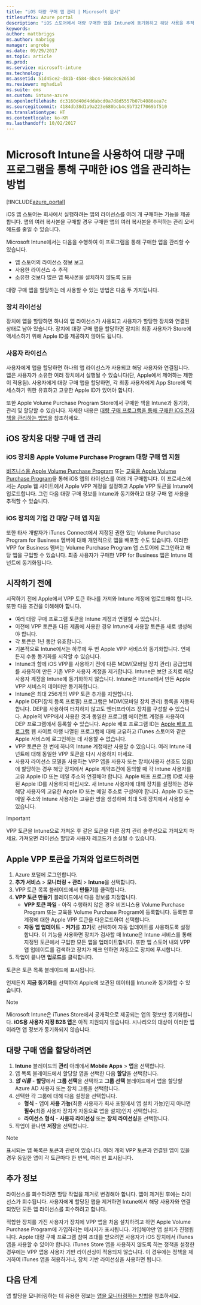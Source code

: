 ```yaml
---
title: "iOS 대량 구매 앱 관리 | Microsoft 문서"
titlesuffix: Azure portal
description: "iOS 스토어에서 대량 구매한 앱을 Intune에 동기화하고 해당 사용을 추적 및 관리하는 방법을 알아봅니다.\""
keywords: 
author: mattbriggs
ms.author: mabrigg
manager: angrobe
ms.date: 09/29/2017
ms.topic: article
ms.prod: 
ms.service: microsoft-intune
ms.technology: 
ms.assetid: 51d45ce2-d81b-4584-8bc4-568c8c62653d
ms.reviewer: mghadial
ms.suite: ems
ms.custom: intune-azure
ms.openlocfilehash: dc3160d40d4ddabcd0a7d8d5557b07b4086eea7c
ms.sourcegitcommit: 4184db38d1a9a223e680bcb4c9b732f7069bf510
ms.translationtype: HT
ms.contentlocale: ko-KR
ms.lasthandoff: 10/02/2017
---
```

# <a name="how-to-manage-ios-apps-purchased-through-a-volume-purchase-program-with-microsoft-intune"></a>Microsoft Intune을 사용하여 대량 구매 프로그램을 통해 구매한 iOS 앱을 관리하는 방법


[!INCLUDE[azure_portal](./includes/azure_portal.md)]

iOS 앱 스토어는 회사에서 실행하려는 앱의 라이선스를 여러 개 구매하는 기능을 제공합니다. 앱의 여러 복사본을 구매할 경우 구매한 앱의 여러 복사본을 추적하는 관리 오버헤드를 줄일 수 있습니다.

Microsoft Intune에서는 다음을 수행하여 이 프로그램을 통해 구매한 앱을 관리할 수 있습니다.

- 앱 스토어의 라이선스 정보 보고
- 사용한 라이선스 수 추적
- 소유한 것보다 많은 앱 복사본을 설치하지 않도록 도움

대량 구매 앱을 할당하는 데 사용할 수 있는 방법은 다음 두 가지입니다.

### <a name="device-licensing"></a>장치 라이선싱

장치에 앱을 할당하면 하나의 앱 라이선스가 사용되고 사용자가 할당한 장치와 연결된 상태로 남아 있습니다.
장치에 대량 구매 앱을 할당하면 장치의 최종 사용자가 Store에 액세스하기 위해 Apple ID를 제공하지 않아도 됩니다. 



### <a name="user-licensing"></a>사용자 라이선스

사용자에게 앱을 할당하면 하나의 앱 라이선스가 사용되고 해당 사용자와 연결됩니다. 앱은 사용자가 소유한 여러 장치에서 실행될 수 있습니다(단, Apple에서 제어하는 제한이 적용됨).
사용자에게 대량 구매 앱을 할당하면, 각 최종 사용자에게 App Store에 액세스하기 위한 유효하고 고유한 Apple ID가 있어야 합니다.

또한 Apple Volume Purchase Program Store에서 구매한 책을 Intune과 동기화, 관리 및 할당할 수 있습니다. 자세한 내용은 [대량 구매 프로그램을 통해 구매한 iOS 전자책을 관리하는 방법](vpp-ebooks-ios.md)을 참조하세요.

## <a name="manage-volume-purchased-apps-for-ios-devices"></a>iOS 장치용 대량 구매 앱 관리

### <a name="supports-apple-volume-purchase-program-volume-purchased-apps-for-ios-devices"></a>iOS 장치용 Apple Volume Purchase Program 대량 구매 앱 지원

[비즈니스용 Apple Volume Purchase Program](http://www.apple.com/business/vpp/) 또는 [교육용 Apple Volume Purchase Program](http://volume.itunes.apple.com/us/store)을 통해 iOS 앱의 라이선스를 여러 개 구매합니다. 이 프로세스에서는 Apple 웹 사이트에서 Apple VPP 계정을 설정하고 Apple VPP 토큰을 Intune에 업로드합니다.  그런 다음 대량 구매 정보를 Intune과 동기화하고 대량 구매 앱 사용을 추적할 수 있습니다.

### <a name="supports-business-to-business-volume-purchased-apps-for-ios-devices"></a>iOS 장치의 기업 간 대량 구매 앱 지원

또한 타사 개발자가 iTunes Connect에서 지정된 권한 있는 Volume Purchase Program for Business 멤버에 대해 개인적으로 앱을 배포할 수도 있습니다. 이러한 VPP for Business 멤버는 Volume Purchase Program 앱 스토어에 로그인하고 해당 앱을 구입할 수 있습니다. 최종 사용자가 구매한 VPP for Business 앱은 Intune 테넌트에 동기화됩니다.

## <a name="before-you-start"></a>시작하기 전에
시작하기 전에 Apple에서 VPP 토큰 하나를 가져와 Intune 계정에 업로드해야 합니다. 또한 다음 조건을 이해해야 합니다.

* 여러 대량 구매 프로그램 토큰을 Intune 계정과 연결할 수 있습니다.
* 이전에 VPP 토큰을 다른 제품에 사용한 경우 Intune에 사용할 토큰을 새로 생성해야 합니다.
* 각 토큰은 1년 동안 유효합니다.
* 기본적으로 Intune에서는 하루에 두 번 Apple VPP 서비스와 동기화합니다. 언제든지 수동 동기화를 시작할 수 있습니다.
* Intune과 함께 iOS VPP를 사용하기 전에 다른 MDM(모바일 장치 관리) 공급업체를 사용하여 만든 기존 VPP 사용자 계정을 제거합니다. Intune은 보안 조치로 해당 사용자 계정을 Intune에 동기화하지 않습니다. Intune은 Intune에서 만든 Apple VPP 서비스의 데이터만 동기화합니다.
* Intune은 최대 256개의 VPP 토큰 추가를 지원합니다.
* Apple DEP(장치 등록 프로필) 프로그램은 MDM(모바일 장치 관리) 등록을 자동화합니다. DEP를 사용하여 터치하지 않고도 엔터프라이즈 장치를 구성할 수 있습니다. Apple의 VPP에서 사용한 것과 동일한 프로그램 에이전트 계정을 사용하여 DEP 프로그램에서 등록할 수 있습니다. Apple 배포 프로그램 ID는 [Apple 배포 프로그램](https://deploy.apple.com) 웹 사이트 아랭 나열된 프로그램에 대해 고유하고 iTunes 스토어와 같은 Apple 서비스에 로그인하는 데 사용할 수 없습니다. 
* VPP 토큰은 한 번에 하나의 Intune 계정에만 사용할 수 있습니다. 여러 Intune 테넌트에 대해 동일한 VPP 토큰을 다시 사용하지 마세요.
* 사용자 라이선스 모델을 사용하는 VPP 앱을 사용자 또는 장치(사용자 선호도 있음)에 할당하는 경우 해당 장치에서 Apple 계약조건에 동의할 때 각 Intune 사용자를 고유 Apple ID 또는 메일 주소와 연결해야 합니다. Apple 배포 프로그램 ID로 사용된 Apple ID를 사용하지 마십시오. 새 Intune 사용자에 대해 장치를 설정하는 경우 해당 사용자의 고유한 Apple ID 또는 메일 주소로 구성해야 합니다. Apple ID 또는 메일 주소와 Intune 사용자는 고유한 쌍을 생성하며 최대 5개 장치에서 사용할 수 있습니다.

>[!IMPORTANT]
>VPP 토큰을 Intune으로 가져온 후 같은 토큰을 다른 장치 관리 솔루션으로 가져오지 마세요. 가져오면 라이선스 할당과 사용자 레코드가 손실될 수 있습니다.

## <a name="to-get-and-upload-an-apple-vpp-token"></a>Apple VPP 토큰을 가져와 업로드하려면

1. Azure 포털에 로그인합니다.
2. **추가 서비스** > **모니터링 + 관리** > **Intune**을 선택합니다.
2.  VPP 토큰 목록 블레이드에서 **만들기**를 클릭합니다.
4. **VPP 토큰 만들기** 블레이드에서 다음 정보를 지정합니다.
    - **VPP 토큰 파일** - 아직 수행하지 않은 경우 비즈니스용 Volume Purchase Program 또는 교육용 Volume Purchase Program에 등록합니다. 등록한 후 계정에 대한 Apple VPP 토큰을 다운로드하여 선택합니다.
    - **자동 앱 업데이트** - **켜기**를 **끄기**로 선택하여 자동 업데이트를 사용하도록 설정합니다. 이 기능을 사용하면 장치가 검사할 때 Intune은 Intune 서비스를 통해 지정된 토큰에서 구입한 모든 앱을 업데이트합니다. 또한 앱 스토어 내의 VPP 앱 업데이트를 검색하고 장치가 체크 인하면 자동으로 장치에 푸시합니다.
4. 작업이 끝나면 **업로드**를 클릭합니다.

토큰은 토큰 목록 블레이드에 표시됩니다.

언제든지 **지금 동기화**를 선택하여 Apple에 보관된 데이터를 Intune과 동기화할 수 있습니다.

> [!NOTE]
> Microsoft Intune은 iTunes Store에서 공개적으로 제공되는 앱의 정보만 동기화합니다. **iOS용 사용자 지정 B2B 앱**은 아직 지원되지 않습니다. 시나리오의 대상이 이러한 앱이라면 앱 정보가 동기화되지 않습니다.

## <a name="to-assign-a-volume-purchased-app"></a>대량 구매 앱을 할당하려면

1.  **Intune** 블레이드의 **관리** 아래에서 **Mobile Apps** > **앱**을 선택합니다.
2.  앱 목록 블레이드에서 할당할 앱을 선택한 다음 **할당**을 선택합니다.
3.  ***앱 이름*** - **할당**에서 **그룹 선택**을 선택하고 **그룹 선택** 블레이드에서 앱을 할당할 Azure AD 사용자 또는 장치 그룹을 선택합니다.
5.  선택한 각 그룹에 대해 다음 설정을 선택합니다.
    - **형식** - 앱이 **사용 가능**(최종 사용자가 회사 포털에서 앱 설치 가능)인지 아니면 **필수**(최종 사용자 장치가 자동으로 앱을 설치)인지 선택합니다.
    - **라이선스 형식** - **사용자 라이선싱** 또는 **장치 라이선싱**을 선택합니다.
6.  작업이 끝나면 **저장**을 선택합니다.


>[!NOTE]
>표시되는 앱 목록은 토큰과 관련이 있습니다. 여러 개의 VPP 토큰과 연결된 앱이 있을 경우 동일한 앱이 각 토큰마다 한 번씩, 여러 번 표시됩니다.

## <a name="further-information"></a>추가 정보

라이선스를 회수하려면 할당 작업을 제거로 변경해야 합니다. 앱이 제거된 후에는 라이선스가 회수됩니다. 사용자에게 할당된 앱을 제거하면 Intune에서 해당 사용자와 연결되었던 모든 앱 라이선스를 회수하려고 합니다.

적합한 장치를 가진 사용자가 장치에 VPP 앱을 처음 설치하려고 하면 Apple Volume Purchase Program에 가입하라는 메시지가 표시됩니다. 가입해야만 앱 설치가 진행됩니다. Apple 대량 구매 프로그램 참여 초대를 받으려면 사용자가 iOS 장치에서 iTunes 앱을 사용할 수 있어야 합니다. iTunes Store 앱을 사용하지 않도록 하는 정책을 설정한 경우에는 VPP 앱용 사용자 기반 라이선싱이 적용되지 않습니다. 이 경우에는 정책을 제거하여 iTunes 앱을 허용하거나, 장치 기반 라이선싱을 사용하면 됩니다.



## <a name="next-steps"></a>다음 단계

앱 할당을 모니터링하는 데 유용한 정보는 [앱을 모니터링하는 방법](apps-monitor.md)을 참조하세요.